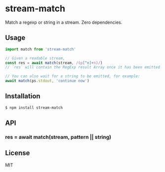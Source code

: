# stream-match

Match a regexp or string in a stream. Zero dependencies.

## Usage

```js
import match from 'stream-match'

// Given a readable stream,
const res = await match(stream, /(p[^n]+n)/)
// `res` will contain the RegExp result Array once it has been emitted

// You can also wait for a string to be emitted, for example:
await match(ps.stdout, 'continue now')
```

## Installation

```bash
$ npm install stream-match
```

## API

### res = await match(stream, pattern || string)

## License

MIT
